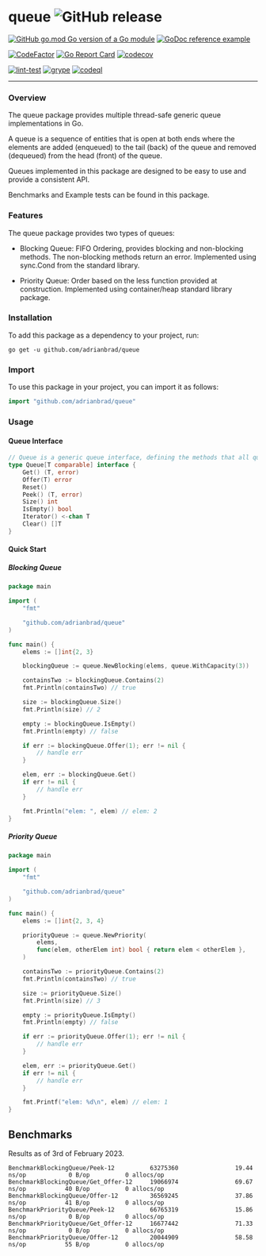 # queue ![GitHub release](https://img.shields.io/github/v/tag/adrianbrad/queue)

[![GitHub go.mod Go version of a Go module](https://img.shields.io/github/go-mod/go-version/adrianbrad/queue)](https://github.com/adrianbrad/queue)
[![GoDoc reference example](https://img.shields.io/badge/godoc-reference-blue.svg)](https://pkg.go.dev/github.com/adrianbrad/queue)

[![CodeFactor](https://www.codefactor.io/repository/github/adrianbrad/queue/badge)](https://www.codefactor.io/repository/github/adrianbrad/queue)
[![Go Report Card](https://goreportcard.com/badge/github.com/adrianbrad/queue)](https://goreportcard.com/report/github.com/adrianbrad/queue)
[![codecov](https://codecov.io/gh/adrianbrad/queue/branch/main/graph/badge.svg)](https://codecov.io/gh/adrianbrad/queue)

[![lint-test](https://github.com/adrianbrad/queue/actions/workflows/lint-test.yaml/badge.svg)](https://github.com/adrianbrad/queue/actions?query=workflow%3Alint-test)
[![grype](https://github.com/adrianbrad/queue/actions/workflows/grype.yaml/badge.svg)](https://github.com/adrianbrad/queue/actions?query=workflow%3Agrype)
[![codeql](https://github.com/adrianbrad/queue/actions/workflows/codeql.yaml/badge.svg)](https://github.com/adrianbrad/queue/actions?query=workflow%3ACodeQL)

---

### Overview 

The queue package provides multiple thread-safe generic queue implementations in Go.

A queue is a sequence of entities that is open at both ends where the elements are
added (enqueued) to the tail (back) of the queue and removed (dequeued) from the head (front) of the queue.

Queues implemented in this package are designed to be easy to use and provide a consistent API.

Benchmarks and Example tests can be found in this package.

### Features
The queue package provides two types of queues:

- Blocking Queue: FIFO Ordering, provides blocking and non-blocking methods. The non-blocking methods return an error. Implemented using sync.Cond from the standard library.

- Priority Queue: Order based on the less function provided at construction. Implemented using container/heap standard library package.

### Installation
To add this package as a dependency to your project, run:

```
go get -u github.com/adrianbrad/queue
```

### Import
To use this package in your project, you can import it as follows:

```go
import "github.com/adrianbrad/queue"
```

### Usage


#### Queue Interface

```go
// Queue is a generic queue interface, defining the methods that all queues must implement.
type Queue[T comparable] interface {
	Get() (T, error)
	Offer(T) error
	Reset()
	Peek() (T, error)
	Size() int
	IsEmpty() bool
	Iterator() <-chan T
	Clear() []T
}
```

#### Quick Start

##### Blocking Queue

```go
package main

import (
	"fmt"

	"github.com/adrianbrad/queue"
)

func main() {
	elems := []int{2, 3}

	blockingQueue := queue.NewBlocking(elems, queue.WithCapacity(3))

	containsTwo := blockingQueue.Contains(2)
	fmt.Println(containsTwo) // true

	size := blockingQueue.Size()
	fmt.Println(size) // 2

	empty := blockingQueue.IsEmpty()
	fmt.Println(empty) // false

	if err := blockingQueue.Offer(1); err != nil {
		// handle err
	}

	elem, err := blockingQueue.Get()
	if err != nil {
		// handle err
	}

	fmt.Println("elem: ", elem) // elem: 2
}
```

##### Priority Queue

```go
package main

import (
	"fmt"

	"github.com/adrianbrad/queue"
)

func main() {
	elems := []int{2, 3, 4}

	priorityQueue := queue.NewPriority(
		elems, 
		func(elem, otherElem int) bool { return elem < otherElem },
    )

	containsTwo := priorityQueue.Contains(2)
	fmt.Println(containsTwo) // true

	size := priorityQueue.Size()
	fmt.Println(size) // 3

	empty := priorityQueue.IsEmpty()
	fmt.Println(empty) // false

	if err := priorityQueue.Offer(1); err != nil {
		// handle err
	}

	elem, err := priorityQueue.Get()
	if err != nil {
		// handle err
	}

	fmt.Printf("elem: %d\n", elem) // elem: 1
}
```

## Benchmarks 

Results as of 3rd of February 2023.

```
BenchmarkBlockingQueue/Peek-12          63275360                19.44 ns/op            0 B/op          0 allocs/op
BenchmarkBlockingQueue/Get_Offer-12     19066974                69.67 ns/op           40 B/op          0 allocs/op
BenchmarkBlockingQueue/Offer-12         36569245                37.86 ns/op           41 B/op          0 allocs/op
BenchmarkPriorityQueue/Peek-12          66765319                15.86 ns/op            0 B/op          0 allocs/op
BenchmarkPriorityQueue/Get_Offer-12     16677442                71.33 ns/op            0 B/op          0 allocs/op
BenchmarkPriorityQueue/Offer-12         20044909                58.58 ns/op           55 B/op          0 allocs/op
```